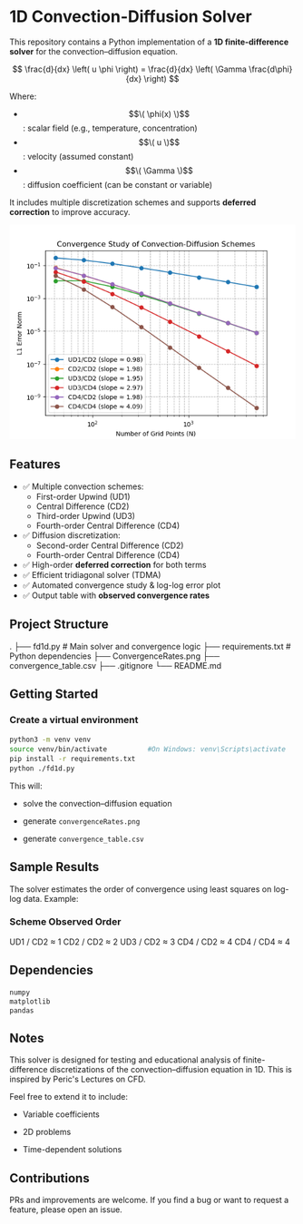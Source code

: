 # 1D Convection-Diffusion Solver 

This repository contains a Python implementation of a **1D finite-difference solver** for the convection–diffusion equation. 
```math

\frac{d}{dx} \left( u \phi \right) = \frac{d}{dx} \left( \Gamma \frac{d\phi}{dx} \right)

```

Where:

- $$\( \phi(x) \)$$: scalar field (e.g., temperature, concentration)
- $$\( u \)$$: velocity (assumed constant)
- $$\( \Gamma \)$$: diffusion coefficient (can be constant or variable)


It includes multiple discretization schemes and supports **deferred correction** to improve accuracy.


![Convergence Plot](ConvergenceRates.png)



## Features

- ✅ Multiple convection schemes:
  - First-order Upwind (UD1)
  - Central Difference (CD2)
  - Third-order Upwind (UD3)
  - Fourth-order Central Difference (CD4)
- ✅ Diffusion discretization:
  - Second-order Central Difference (CD2)
  - Fourth-order Central Difference (CD4)
- ✅ High-order **deferred correction** for both terms
- ✅ Efficient tridiagonal solver (TDMA)
- ✅ Automated convergence study & log-log error plot
- ✅ Output table with **observed convergence rates**


## Project Structure

.
├── fd1d.py           # Main solver and convergence logic
├── requirements.txt  # Python dependencies
├── ConvergenceRates.png
├── convergence_table.csv
├── .gitignore
└── README.md


##  Getting Started

### Create a virtual environment


```bash
python3 -m venv venv
source venv/bin/activate          #On Windows: venv\Scripts\activate
pip install -r requirements.txt
python ./fd1d.py 
```


This will:

* solve the convection–diffusion equation


* generate `convergenceRates.png`
* generate `convergence_table.csv`

## Sample Results
The solver estimates the order of convergence using least squares on log-log data. Example:

### Scheme Observed Order
UD1 / CD2	≈ 1
CD2 / CD2	≈ 2
UD3 / CD2	≈ 3
CD4 / CD2	≈ 4
CD4 / CD4	≈ 4

## Dependencies

```
numpy
matplotlib
pandas
```

## Notes
This solver is designed for testing and educational analysis of finite-difference discretizations of the convection–diffusion equation in 1D. This is inspired by Peric's Lectures on CFD.

Feel free to extend it to include:

* Variable coefficients

* 2D problems

* Time-dependent solutions

## Contributions
PRs and improvements are welcome. If you find a bug or want to request a feature, please open an issue.
